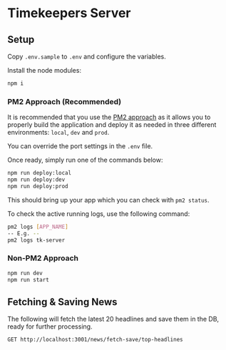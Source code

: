 ﻿# Timekeepers Server
## Setup

Copy `.env.sample` to `.env` and configure the variables.

Install the node modules:

```bash
npm i
```

### PM2 Approach (Recommended)

It is recommended that you use the [PM2 approach](https://pm2.keymetrics.io/docs/usage/pm2-doc-single-page/) as it
allows you to properly build the application and deploy it as needed in three different environments: `local`, `dev`
and `prod`.

You can override the port settings in the `.env` file.

Once ready, simply run one of the commands below:

```bash
npm run deploy:local
npm run deploy:dev
npm run deploy:prod
```

This should bring up your app which you can check with `pm2 status`.

To check the active running logs, use the following command:

```bash
pm2 logs [APP_NAME]
-- E.g. --
pm2 logs tk-server
```

### Non-PM2 Approach

```bash
npm run dev
npm run start
```

## Fetching & Saving News

The following will fetch the latest 20 headlines and save them in the DB, ready for further processing.

````bash
GET http://localhost:3001/news/fetch-save/top-headlines
````
